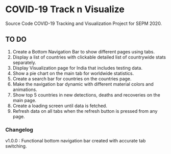 # COVID-19 Track n Visualize
Source Code COVID-19 Tracking and Visualization Project for SEPM 2020. 

## TO DO ## 
1. Create a Bottom Navigation Bar to show different pages using tabs. 
2. Display a list of countries with clickable detailed list of countrywide stats separately. 
3. Display Visualization page for India that includes testing data. 
4. Show a pie chart on the main tab for worldwide statistics. 
5. Create a search bar for countries on the countries page. 
6. Make the navigation bar dynamic with different material colors and animations. 
7. Show top 5 countries in new detections, deaths and recoveries on the main page. 
8. Create a loading screen until data is fetched. 
9. Refresh data on all tabs when the refresh button is pressed from any page. 

### Changelog ### 
v1.0.0 : 
  Functional bottom navigation bar created with accurate tab switching. 
